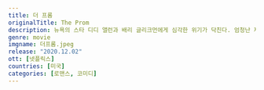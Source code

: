 ```yaml
---
title: 더 프롬
originalTitle: The Prom
description: 뉴욕의 스타 디디 앨런과 배리 글리크먼에게 심각한 위기가 닥친다. 엄청난 제작비를 쏟은 브로드웨이 공연이 망하면서 경력이 박살 난 것이다. 한편, 인디애나주 작은 마을에선 고등학생 에마 놀런이 전혀 다른 이유로 슬픔에 빠져있다. 교장이 지지해 주는데도 불구하고, 학부모회장이 에마와 그녀의 여자 친구 얼리사가 무도회에 참석하지 못하도록 했기 때문이다. 에마의 고난을 이용하면 이미지를 회복할 수도 있겠다고 판단한 디디와 배리. 역시 재기를 노리는 냉소적인 배우 한 쌍, 앤지와 트렌트의 손을 잡고, 그들은 인디애나로 떠나는데...
genre: movie
imgname: 더프롬.jpeg
release: "2020.12.02"
ott: [넷플릭스]
countries: [미국]
categories: [로맨스, 코미디]
---
```

